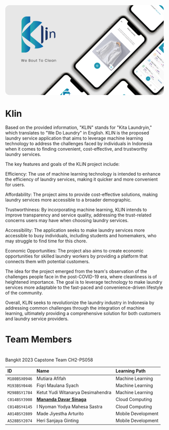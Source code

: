 <img src="https://github.com/bangkit-klin/.github/blob/main/assets/mockup_app.png">

# Klin
Based on the provided information, "KLIN" stands for "Kita Laundryin," which translates to "We Do Laundry" in English. KLIN is the proposed laundry service application that aims to leverage machine learning technology to address the challenges faced by individuals in Indonesia when it comes to finding convenient, cost-effective, and trustworthy laundry services.

The key features and goals of the KLIN project include:

Efficiency: The use of machine learning technology is intended to enhance the efficiency of laundry services, making it quicker and more convenient for users.

Affordability: The project aims to provide cost-effective solutions, making laundry services more accessible to a broader demographic.

Trustworthiness: By incorporating machine learning, KLIN intends to improve transparency and service quality, addressing the trust-related concerns users may have when choosing laundry services.

Accessibility: The application seeks to make laundry services more accessible to busy individuals, including students and homemakers, who may struggle to find time for this chore.

Economic Opportunities: The project also aims to create economic opportunities for skilled laundry workers by providing a platform that connects them with potential customers.

The idea for the project emerged from the team's observation of the challenges people face in the post-COVID-19 era, where cleanliness is of heightened importance. The goal is to leverage technology to make laundry services more adaptable to the fast-paced and convenience-driven lifestyle of the community.

Overall, KLIN seeks to revolutionize the laundry industry in Indonesia by addressing common challenges through the integration of machine learning, ultimately providing a comprehensive solution for both customers and laundry service providers.
###

# Team Members
#
Bangkit 2023 Capstone Team CH2-PS058


| ID              | Name                              | Learning Path       |
|:----------------|:----------------------------------|:--------------------|
| `M180BSX0946`   | Mutiara Afifah                    | Machine Learning    |
| `M193BSY0446`   | Fiqri Maulana Syach               | Machine Learning    |
| `M298BSY1784`   | Ketut Yudi Witanarya Desimahendra | Machine Learning    |
| `C014BSY3908`   | **[Mananda Davar Sinaga](www.linkedin.com/in/mananda-sinaga)**              | Cloud Computing     |
| `C014BSY4145`   | I Nyoman Yodya Mahesa Sastra      | Cloud Computing     |
| `A014BSY2809`   | Made Jiyestha Arturito            | Mobile Development  |
| `A528BSY2074`   | Heri Sanjaya Ginting              | Mobile Development  |
